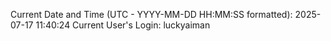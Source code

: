 Current Date and Time (UTC - YYYY-MM-DD HH:MM:SS formatted): 2025-07-17 11:40:24
Current User's Login: luckyaiman

